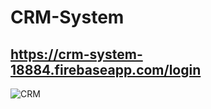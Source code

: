 # CRM-System
https://crm-system-18884.firebaseapp.com/login
------------------------------------------------------------------------------------------------------------------------------------------
![CRM](https://user-images.githubusercontent.com/55133909/69904810-f218b280-13b3-11ea-8739-33afff77f70e.png)
